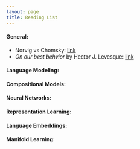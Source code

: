 ```yaml
---
layout: page
title: Reading List
---
```


#### General: ####
* Norvig vs Chomsky: [link](http://norvig.com/chomsky.html)
* *On our best behvior* by Hector J. Levesque: [link](http://www.cs.toronto.edu/~hector/Papers/ijcai-13-paper.pdf)

#### Language Modeling: ####

#### Compositional Models: ####

#### Neural Networks: ####

#### Representation Learning: ####

#### Language Embeddings: ####

#### Manifold Learning: ####

